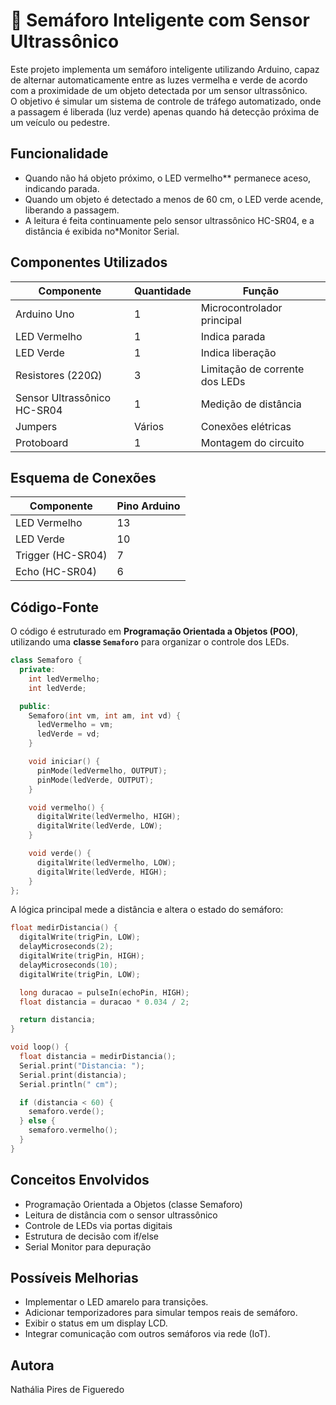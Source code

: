 # 🚦 Semáforo Inteligente com Sensor Ultrassônico

Este projeto implementa um semáforo inteligente utilizando Arduino, capaz de alternar automaticamente entre as luzes vermelha e verde de acordo com a proximidade de um objeto detectada por um sensor ultrassônico.  
O objetivo é simular um sistema de controle de tráfego automatizado, onde a passagem é liberada (luz verde) apenas quando há detecção próxima de um veículo ou pedestre.


## Funcionalidade

- Quando não há objeto próximo, o LED vermelho** permanece aceso, indicando parada.  
- Quando um objeto é detectado a menos de 60 cm, o LED verde acende, liberando a passagem.  
- A leitura é feita continuamente pelo sensor ultrassônico HC-SR04, e a distância é exibida no*Monitor Serial.


## Componentes Utilizados

| Componente | Quantidade | Função |
|------------|------------|--------|
| Arduino Uno | 1 | Microcontrolador principal |
| LED Vermelho | 1 | Indica parada |
| LED Verde | 1 | Indica liberação |
| Resistores (220Ω) | 3 | Limitação de corrente dos LEDs |
| Sensor Ultrassônico HC-SR04 | 1 | Medição de distância |
| Jumpers | Vários | Conexões elétricas |
| Protoboard | 1 | Montagem do circuito |


## Esquema de Conexões

| Componente | Pino Arduino |
|------------|--------------|
| LED Vermelho | 13 |
| LED Verde | 10 |
| Trigger (HC-SR04) | 7 |
| Echo (HC-SR04) | 6 |



##  Código-Fonte

O código é estruturado em **Programação Orientada a Objetos (POO)**, utilizando uma **classe `Semaforo`** para organizar o controle dos LEDs.

```cpp
class Semaforo { 
  private:
    int ledVermelho;
    int ledVerde;

  public:
    Semaforo(int vm, int am, int vd) {
      ledVermelho = vm;
      ledVerde = vd;
    }

    void iniciar() {
      pinMode(ledVermelho, OUTPUT);
      pinMode(ledVerde, OUTPUT);
    }

    void vermelho() {
      digitalWrite(ledVermelho, HIGH);
      digitalWrite(ledVerde, LOW);
    }

    void verde() {
      digitalWrite(ledVermelho, LOW);
      digitalWrite(ledVerde, HIGH);
    }
};
```

A lógica principal mede a distância e altera o estado do semáforo:

```cpp
float medirDistancia() {
  digitalWrite(trigPin, LOW);
  delayMicroseconds(2);
  digitalWrite(trigPin, HIGH);
  delayMicroseconds(10);
  digitalWrite(trigPin, LOW);

  long duracao = pulseIn(echoPin, HIGH);
  float distancia = duracao * 0.034 / 2;

  return distancia;
}

void loop() {
  float distancia = medirDistancia();
  Serial.print("Distancia: ");
  Serial.print(distancia);
  Serial.println(" cm");

  if (distancia < 60) {
    semaforo.verde();
  } else {
    semaforo.vermelho();
  }
}
```

## Conceitos Envolvidos

- Programação Orientada a Objetos (classe Semaforo)
- Leitura de distância com o sensor ultrassônico
- Controle de LEDs via portas digitais
- Estrutura de decisão com if/else
- Serial Monitor para depuração


## Possíveis Melhorias

- Implementar o LED amarelo para transições.
- Adicionar temporizadores para simular tempos reais de semáforo.
- Exibir o status em um display LCD.
- Integrar comunicação com outros semáforos via rede (IoT).

## Autora
Nathália Pires de Figueredo
